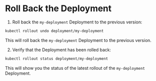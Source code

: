 # Roll Back the Deployment

1. Roll back the `my-deployment` Deployment to the previous version:

```bash
kubectl rollout undo deployment/my-deployment
```

This will roll back the `my-deployment` Deployment to the previous version.

2. Verify that the Deployment has been rolled back:

```bash
kubectl rollout status deployment/my-deployment
```

This will show you the status of the latest rollout of the `my-deployment` Deployment.
